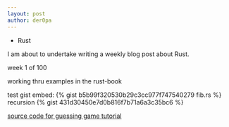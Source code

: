 ```yaml
---
layout: post
author: der0pa
---
```


* Rust

I am about to undertake writing a weekly blog post about Rust. 

week 1 of 100

working thru examples in the rust-book 

test gist embed:
{% gist b5b99f320530b29c3cc977f747540279 fib.rs %}
recursion
{% gist 431d30450e7d0b816f7b71a6a3c35bc6 %}


[source code for guessing game tutorial](
https://github.com/der0pa/one-hundred-weeks/blob/master/guessing_game/src/main.rs) 
